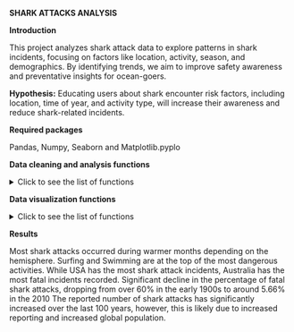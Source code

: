 **SHARK ATTACKS ANALYSIS** 

**Introduction**

This project analyzes shark attack data to explore patterns in shark incidents, focusing on factors like location, activity, season, and demographics. By identifying trends, we aim to improve safety awareness and preventative insights for ocean-goers.

**Hypothesis:**
Educating users about shark encounter risk factors, including location, time of year, and activity type, will increase their awareness and reduce shark-related incidents.


**Required packages**

Pandas, Numpy, Seaborn and Matplotlib.pyplo


**Data cleaning and analysis functions**

<details>
  <summary>Click to see the list of functions</summary>
  
  - The **clean_string()** function standardizes string values by retaining only numeric characters and hyphens, ensuring that non-numeric characters are removed.
    This approach helps in eliminating inconsistencies that may arise from text variations.
    
  - The **clean_dates2()** function standardizes date formats by removing unnecessary text, formatting spacing, and converting strings to datetime objects, which ensures consistency.
    Handling Techniques : Handling Missing and Irregular Values: Removes non-date rows by coercing invalid dates to NaT and dropping NaNs.
                          Filtering Rows: Drops records before 1900 for relevancy.
                          Consistency Checks: Validates that the year in the date matches the separate 'Year' column, filtering any mismatches.


  - The **clean_states()** function standardizes state names in a dataset by converting them to lowercase and correcting common misspellings. 
    It removes rows with missing state data and filters out states that appear five times or less, focusing on significant entries. Finally, 
    it formats the state names to title case for readability. This process enhances data quality and prepares it for accurate analysis.


  - The **clean_cols function()** streamlines the DataFrame by renaming and removing unnecessary columns, ensuring the data remains relevant and manageable for analysis.
    Handling Techniques: Column Renaming: The function renames the "Unnamed: 11" column to "Fatal," enhancing clarity in the dataset.
                         Column Removal: It drops irrelevant columns like "href formula" and "Case Number" to focus on essential information.
                         Duplicate Removal: The function eliminates duplicate rows, improving data integrity and ensuring each record is unique for accurate analysis.

 - The **clean_type()** standardizes the "Type" column by consolidating variations in naming conventions, particularly for the "Provoked" type.
    It simplifies the dataset by categorizing several ambiguous types into a single "Unknown" category, which enhances clarity and analysis.
    
 - **Clean_country()** function tidies the "Country" column by standardizing names and removing entries that do not represent actual countries.
    This ensures that the dataset accurately reflects the geographical origins of the entries.
    
 - **Hemisphere()** function enriches the DataFrame by adding a "Hemisphere" column based on the geographical location of each country. 
 - Handling Techniques: Mapping: A predefined dictionary maps each country to its respective hemisphere, ensuring consistent classification.
                        Default Handling: Countries not found in the dictionary are assigned a default value of "Na," allowing for easy identification of unclassified entries.
 - **The clean_sex()** function standardizes the "Sex" column to ensure consistency in gender representation within the dataset.
   
 - **Clean_age()**  standardizes various age representations in the dataset.
   Techniques: Uses .replace() for common age values and patterns.
               Strips whitespace and replaces invalid entries (e.g., "Middle age", "unknown") with NaN.
   
 - **Age_group()** function categorizes age into predefined groups.
   Techniques: Utilizes conditional logic to define age ranges, returning "Unknown" for NaN values.

- **Age_groups()** converts age to numeric and assigns age groups.
  Techniques: Applies the age_group function to each age value.

- **Add_month()** extracts the month from a date column.
  Techniques: Converts the "Date" column to datetime and creates a new "Month" column.
  
- **Assign_season()** determines the season based on the month and hemisphere.
  Techniques: Applies logic to assign seasons accordingly.

- **Add_season()** applies the assign_season function to create a "Season" column.
  Techniques: Utilizes .apply() for row-wise operations.

- **Clean_activity()** standardizes activity descriptions.
  Techniques: Converts text to lowercase and counts activity frequencies.
              Replaces infrequent activities with "unknown" and applies corrections.

- **Clean_fatal()** function standardizes fatality indicators.
  Techniques: Maps various representations of fatality status to a consistent format.
  
- **Cleaning()** function centralizes multiple cleaning functions into a single process.
  Techniques: Sequentially applies various cleaning functions to ensure data integrity across the dataset.


</details>

 **Data visualization functions**

<details>
  <summary>Click to see the list of functions</summary>


  **Techniques Utilized** 
    Functions groupby(), .agg(),, .pivot_table(), for grouping data, unstack(), .melt(), sort_values() to prepare them for
    visualization
    Seaborn and matlplotlib.pyplot libraries, barplot and histplots for data visualization

  Example of functions we have used
  
  - **Grouped_month_hemisphere(df)** -  Analyzes shark activity by month and hemisphere. It groups data using groupby()and counts
    occurrences with .size(). The unstack() method pivots the DataFrame to create columns for each hemisphere, while .fillna(0) and
    .astype(int) ensure no missing values. The DataFrame is sorted and reshaped using .melt() for visualization, culminating in a
    bar plot via sns.barplot().
  - **Visualize_activity_sex_group()** function compares shark incident activities by gender. It groups data using groupby() and
    counts cases, sorting them by frequency. The DataFrame is reshaped for clarity with .melt(), and a bar chart is plotted using
    sns.barplot() for straightforward comparison.
  - **Grouped_decade_incidents(df)** analyzes shark incidents by decade, focusing on data from 1920 to 2010. It groups incidents
    using groupby() to count occurrences and visualizes the frequency of shark attacks per decade with sns.barplot(), revealing
    long-term trends.
  - **grouped_activity_year** code filters shark incident data for decades between 1920 and 2010, focusing on provoked and
    unprovoked types. It then groups the data by decade and type, counting incidents.

</details>

**Results**

Most shark attacks occurred during warmer months depending on the hemisphere.
Surfing and Swimming are at the top of the most dangerous activities.
While USA has the most shark attack incidents, Australia has the most fatal incidents recorded. 
Significant decline in the percentage of fatal shark attacks, dropping from over 60% in the early 1900s to around 5.66% in the 2010
The reported number of shark attacks has significantly increased over the last 100 years, however, this is likely due to increased reporting and increased global population.

